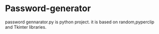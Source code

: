 # Password-generator
password gennarator.py is python project.
it is based on random,pyperclip and Tkinter libraries.
